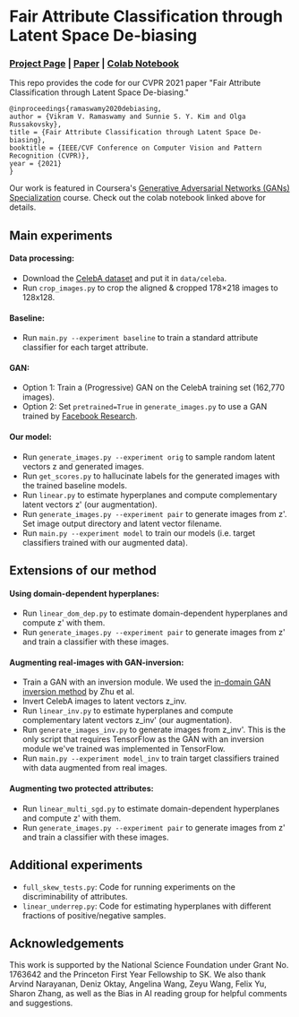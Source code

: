 
# Fair Attribute Classification through Latent Space De-biasing

### [Project Page](https://princetonvisualai.github.io/gan-debiasing/) | [Paper](https://arxiv.org/abs/2012.01469) | [Colab Notebook](https://colab.research.google.com/github/https-deeplearning-ai/GANs-Public/blob/master/C2W2_GAN_Debiasing_(Optional).ipynb)

This repo provides the code for our CVPR 2021 paper "Fair Attribute Classification through Latent Space De-biasing." 
```
@inproceedings{ramaswamy2020debiasing,
author = {Vikram V. Ramaswamy and Sunnie S. Y. Kim and Olga Russakovsky},
title = {Fair Attribute Classification through Latent Space De-biasing},
booktitle = {IEEE/CVF Conference on Computer Vision and Pattern Recognition (CVPR)},
year = {2021}
}
```
Our work is featured in Coursera's [Generative Adversarial Networks (GANs) Specialization](https://www.coursera.org/specializations/generative-adversarial-networks-gans) course. Check out the colab notebook linked above for details.

## Main experiments

#### Data processing:
- Download the [CelebA dataset](http://mmlab.ie.cuhk.edu.hk/projects/CelebA.html) and put it in `data/celeba`.
- Run `crop_images.py` to crop the aligned & cropped 178×218 images to 128x128.

#### Baseline:
- Run `main.py --experiment baseline` to train a standard attribute classifier for each target attribute.

#### GAN:
- Option 1: Train a (Progressive) GAN on the CelebA training set (162,770 images).
- Option 2: Set `pretrained=True` in `generate_images.py` to use a GAN trained by [Facebook Research](https://github.com/facebookresearch/pytorch_GAN_zoo).
<!--Train a progressive GAN on celeba (code here: https://github.com/facebookresearch/pytorch_GAN_zoo), save the final model in record/GAN_model/final_model.pt (or set pretrained=True in generate_images.py)-->

#### Our model:
- Run `generate_images.py --experiment orig` to sample random latent vectors z and generated images. 
- Run `get_scores.py` to hallucinate labels for the generated images with the trained baseline models.
- Run `linear.py` to estimate hyperplanes and compute complementary latent vectors z' (our augmentation).
- Run `generate_images.py --experiment pair` to generate images from z'. Set image output directory and latent vector filename.
- Run `main.py --experiment model` to train our models (i.e. target classifiers trained with our augmented data).

## Extensions of our method

#### Using domain-dependent hyperplanes:
- Run `linear_dom_dep.py` to estimate domain-dependent hyperplanes and compute z' with them.
- Run `generate_images.py --experiment pair` to generate images from z' and train a classifier with these images.

#### Augmenting real-images with GAN-inversion:
- Train a GAN with an inversion module. We used the [in-domain GAN inversion method](https://github.com/genforce/idinvert) by Zhu et al.
- Invert CelebA images to latent vectors z_inv.
- Run `linear_inv.py` to estimate hyperplanes and compute complementary latent vectors z_inv' (our augmentation).
- Run `generate_images_inv.py` to generate images from z_inv'. This is the only script that requires TensorFlow as the GAN with an inversion module we've trained was implemented in TensorFlow.
- Run `main.py --experiment model_inv` to train target classifiers trained with data augmented from real images.

#### Augmenting two protected attributes:
- Run `linear_multi_sgd.py` to estimate domain-dependent hyperplanes and compute z' with them.
- Run `generate_images.py --experiment pair` to generate images from z' and train a classifier with these images.


## Additional experiments
- `full_skew_tests.py`: Code for running experiments on the discriminability of attributes.
- `linear_underrep.py`: Code for estimating hyperplanes with different fractions of positive/negative samples.

## Acknowledgements
This work is supported by the National Science Foundation under Grant No. 1763642 and the Princeton First Year Fellowship to SK. We also thank Arvind Narayanan, Deniz Oktay, Angelina Wang, Zeyu Wang, Felix Yu, Sharon Zhang, as well as the Bias in AI reading group for helpful comments and suggestions.
